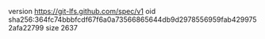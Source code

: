 version https://git-lfs.github.com/spec/v1
oid sha256:364fc74bbbfcdf67f6a0a73566865644db9d2978556959fab4299752afa22799
size 2637
